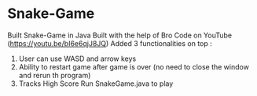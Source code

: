 # Snake-Game
Built Snake-Game in Java
Built with the help of Bro Code on YouTube (https://youtu.be/bI6e6qjJ8JQ)
Added 3 functionalities on top : 
  1) User can use WASD and arrow keys
  2) Ability to restart game after game is over (no need to close the window and rerun th program)
  3) Tracks High Score
Run SnakeGame.java to play
